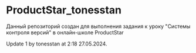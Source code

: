 # ProductStar_tonesstan
Данный репозиторий создан для выполнения задания к уроку "Системы контроля версий" в онлайн-школе ProductStar

Update 1 by tonesstan at 2:18 27.05.2024.
